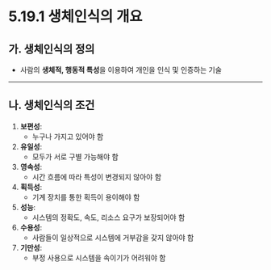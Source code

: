 # 5.19.1 생체인식의 개요

## 가. 생체인식의 정의
- 사람의 **생체적, 행동적 특성**을 이용하여 개인을 인식 및 인증하는 기술

---

## 나. 생체인식의 조건
1. **보편성**:
   - 누구나 가지고 있어야 함
2. **유일성**:
   - 모두가 서로 구별 가능해야 함
3. **영속성**:
   - 시간 흐름에 따라 특성이 변경되지 않아야 함
4. **획득성**:
   - 기계 장치를 통한 획득이 용이해야 함
5. **성능**:
   - 시스템의 정확도, 속도, 리소스 요구가 보장되어야 함
6. **수용성**:
   - 사람들이 일상적으로 시스템에 거부감을 갖지 않아야 함
7. **기만성**:
   - 부정 사용으로 시스템을 속이기가 어려워야 함
